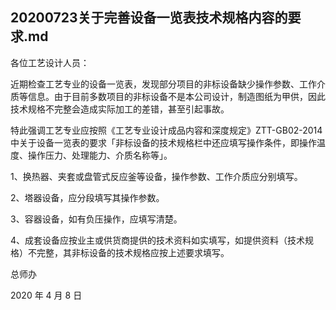 ## 20200723关于完善设备一览表技术规格内容的要求.md

各位工艺设计人员：

近期检查工艺专业的设备一览表，发现部分项目的非标设备缺少操作参数、工作介质等信息。由于目前多数项目的非标设备不是本公司设计，制造图纸为甲供，因此技术规格不完整会造成实际加工的差错，甚至引起事故。

特此强调工艺专业应按照《工艺专业设计成品内容和深度规定》ZTT-GB02-2014 中关于设备一览表的要求「非标设备的技术规格栏中还应填写操作条件，即操作温度、操作压力、处理能力、介质名称等」。

1、换热器、夹套或盘管式反应釜等设备，操作参数、工作介质应分别填写。

2、塔器设备，应分段填写其操作参数。

3、容器设备，如有负压操作，应填写清楚。

4、成套设备应按业主或供货商提供的技术资料如实填写，如提供资料（技术规格）不完整，其非标设备的技术规格应按上述要求填写。

总师办

2020 年 4 月 8 日